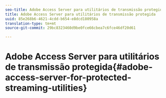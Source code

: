 ```yaml
---
seo-title: Adobe Access Server para utilitários de transmissão protegida
title: Adobe Access Server para utilitários de transmissão protegida
uuid: 85e268b6-4621-4cdd-b654-e8dcd180958a
translation-type: tm+mt
source-git-commit: 29bc8323460d9be0fce66cbea7c6fce46df20d61

---
```



# Adobe Access Server para utilitários de transmissão protegida{#adobe-access-server-for-protected-streaming-utilities}

